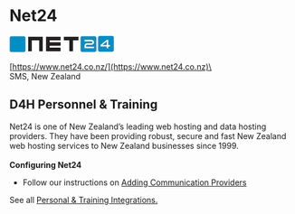 # Net24

![](../../.gitbook/assets/Net24.png)

[https://www.net24.co.nz/](https://www.net24.co.nz)\
\
SMS, New Zealand

## D4H Personnel & Training

Net24 is one of New Zealand’s leading web hosting and data hosting providers. They have been providing robust, secure and fast New Zealand web hosting services to New Zealand businesses since 1999.\
\
**Configuring Net24**

* Follow our instructions on [Adding Communication Providers](../communications/adding-communication-providers.md)

See all [Personal & Training Integrations.](./)
